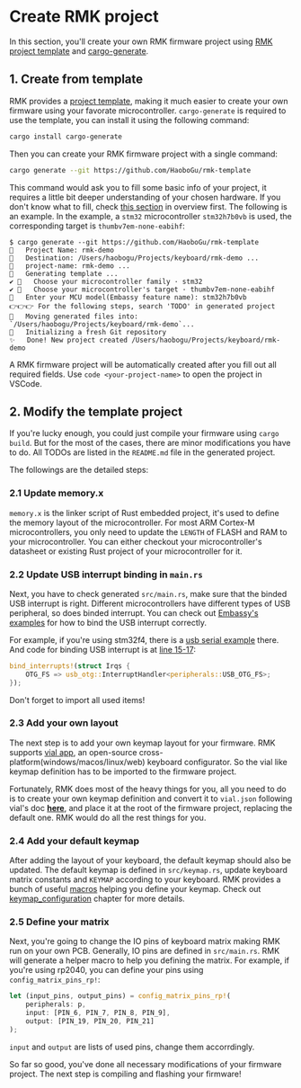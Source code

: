 # Create RMK project

In this section, you'll create your own RMK firmware project using [RMK project template](https://github.com/HaoboGu/rmk-template) and [cargo-generate](https://github.com/cargo-generate/cargo-generate).

## 1. Create from template

RMK provides a [project template](https://github.com/HaoboGu/rmk-template), making it much easier to create your own firmware using your favorate microcontroller. `cargo-generate` is required to use the template, you can install it using the following command:

```bash
cargo install cargo-generate
```

Then you can create your RMK firmware project with a single command:

```bash
cargo generate --git https://github.com/HaoboGu/rmk-template
```

This command would ask you to fill some basic info of your project, it requires a little bit deeper understanding of your chosen hardware. If you don't know what to fill, check [this section]() in overview first. The following is an example. In the example, a `stm32` microcontroller `stm32h7b0vb` is used, the corresponding target is `thumbv7em-none-eabihf`:

```shell
$ cargo generate --git https://github.com/HaoboGu/rmk-template
🤷   Project Name: rmk-demo
🔧   Destination: /Users/haobogu/Projects/keyboard/rmk-demo ...
🔧   project-name: rmk-demo ...
🔧   Generating template ...
✔ 🤷   Choose your microcontroller family · stm32
✔ 🤷   Choose your microcontroller's target · thumbv7em-none-eabihf
🤷   Enter your MCU model(Embassy feature name): stm32h7b0vb
️️👉👉👉 For the following steps, search 'TODO' in generated project
🔧   Moving generated files into: `/Users/haobogu/Projects/keyboard/rmk-demo`...
🔧   Initializing a fresh Git repository
✨   Done! New project created /Users/haobogu/Projects/keyboard/rmk-demo
```

A RMK firmware project will be automatically created after you fill out all required fields. Use `code <your-project-name>` to open the project in VSCode.

## 2. Modify the template project

If you're lucky enough, you could just compile your firmware using `cargo build`. But for the most of the cases, there are minor modifications you have to do. All TODOs are listed in the `README.md` file in the generated project.

The followings are the detailed steps:

### 2.1 Update memory.x

`memory.x` is the linker script of Rust embedded project, it's used to define the memory layout of the microcontroller. For most ARM Cortex-M microcontrollers, you only need to update the `LENGTH` of FLASH and RAM to your microcontroller. You can either checkout your microcontroller's datasheet or existing Rust project of your microcontroller for it. 

### 2.2 Update USB interrupt binding in `main.rs`

Next, you have to check generated `src/main.rs`, make sure that the binded USB interrupt is right. Different microcontrollers have different types of USB peripheral, so does binded interrupt. You can check out [Embassy's examples](https://github.com/embassy-rs/embassy/tree/main/examples) for how to bind the USB interrupt correctly.

For example, if you're using stm32f4, there is a [usb serial example](https://github.com/embassy-rs/embassy/blob/main/examples/stm32f4/src/bin/usb_serial.rs) there. And code for binding USB interrupt is at [line 15-17](https://github.com/embassy-rs/embassy/blob/main/examples/stm32f4/src/bin/usb_serial.rs#L15-L17):

```rust
bind_interrupts!(struct Irqs {
    OTG_FS => usb_otg::InterruptHandler<peripherals::USB_OTG_FS>;
});
```

Don't forget to import all used items!

### 2.3 Add your own layout

The next step is to add your own keymap layout for your firmware. RMK supports [vial app](https://get.vial.today/), an open-source cross-platform(windows/macos/linux/web) keyboard configurator. So the vial like keymap definition has to be imported to the firmware project. 

Fortunately, RMK does most of the heavy things for you, all you need to do is to create your own keymap definition and convert it to `vial.json` following vial's doc **[here](https://get.vial.today/docs/porting-to-via.html)**, and place it at the root of the firmware project, replacing the default one. RMK would do all the rest things for you.

### 2.4 Add your default keymap

After adding the layout of your keyboard, the default keymap should also be updated. The default keymap is defined in `src/keymap.rs`, update keyboard matrix constants and `KEYMAP` according to your keyboard. RMK provides a bunch of useful [macros](https://docs.rs/rmk/latest/rmk/#macros) helping you define your keymap. Check out [keymap_configuration](https://haobogu.github.io/rmk/keymap_configuration.html) chapter for more details.

### 2.5 Define your matrix

Next, you're going to change the IO pins of keyboard matrix making RMK run on your own PCB. Generally, IO pins are defined in `src/main.rs`. RMK will generate a helper macro to help you defining the matrix. For example, if you're using rp2040, you can define your pins using `config_matrix_pins_rp!`:

```rust
let (input_pins, output_pins) = config_matrix_pins_rp!(
    peripherals: p,
    input: [PIN_6, PIN_7, PIN_8, PIN_9],
    output: [PIN_19, PIN_20, PIN_21]
);
```

`input` and `output` are lists of used pins, change them accorrdingly.

So far so good, you've done all necessary modifications of your firmware project. The next step is compiling and flashing your firmware!